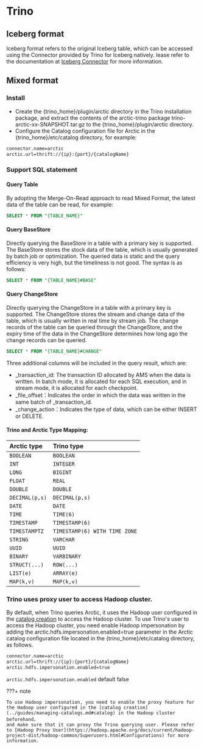 # Trino

## Iceberg format
Iceberg format refers to the original Iceberg table, which can be accessed using the Connector provided by Trino for Iceberg natively.
lease refer to the documentation at [Iceberg Connector](https://trino.io/docs/current/connector/iceberg.html#) for more information. 

## Mixed format
### Install

- Create the {trino_home}/plugin/arctic directory in the Trino installation package, 
  and extract the contents of the arctic-trino package trino-arctic-xx-SNAPSHOT.tar.gz to the {trino_home}/plugin/arctic directory.
- Configure the Catalog configuration file for Arctic in the {trino_home}/etc/catalog directory, for example:

```tex
connector.name=arctic
arctic.url=thrift://{ip}:{port}/{catalogName}
```

### Support SQL statement

#### Query Table

By adopting the Merge-On-Read approach to read Mixed Format, the latest data of the table can be read, for example:

```sql
SELECT * FROM "{TABLE_NAME}"
```



#### Query BaseStore

Directly querying the BaseStore in a table with a primary key is supported. The BaseStore stores the stock data of the table, which is usually generated by batch job or optimization. 
The queried data is static and the query efficiency is very high, but the timeliness is not good. The syntax is as follows:

```sql
SELECT * FROM "{TABLE_NAME}#BASE"
```



#### Query ChangeStore

Directly querying the ChangeStore in a table with a primary key is supported. The ChangeStore stores the stream and change data of the table, which is usually written in real time by stream job.
The change records of the table can be queried through the ChangeStore, and the expiry time of the data in the ChangeStore determines how long ago the change records can be queried.

```sql
SELECT * FROM "{TABLE_NAME}#CHANGE"
```

Three additional columns will be included in the query result, which are:

- _transaction_id: The transaction ID allocated by AMS when the data is written. In batch mode, it is allocated for each SQL execution, and in stream mode, it is allocated for each checkpoint.
- _file_offset：Indicates the order in which the data was written in the same batch of _transaction_id.
- _change_action：Indicates the type of data, which can be either INSERT or DELETE.

#### Trino and Arctic Type Mapping:

| Arctic type   | Trino type                    |
| :------------- | :---------------------------- |
| `BOOLEAN`      | `BOOLEAN`                     |
| `INT`          | `INTEGER`                     |
| `LONG`         | `BIGINT`                      |
| `FLOAT`        | `REAL`                        |
| `DOUBLE`       | `DOUBLE`                      |
| `DECIMAL(p,s)` | `DECIMAL(p,s)`                |
| `DATE`         | `DATE`                        |
| `TIME`         | `TIME(6)`                     |
| `TIMESTAMP`    | `TIMESTAMP(6)`                |
| `TIMESTAMPTZ`  | `TIMESTAMP(6) WITH TIME ZONE` |
| `STRING`       | `VARCHAR`                     |
| `UUID`         | `UUID`                        |
| `BINARY`       | `VARBINARY`                   |
| `STRUCT(...)`  | `ROW(...)`                    |
| `LIST(e)`      | `ARRAY(e)`                    |
| `MAP(k,v)`     | `MAP(k,v)`                    |

### Trino uses proxy user to access Hadoop cluster.
By default, when Trino queries Arctic, it uses the Hadoop user configured in the [catalog creation](../../ch/guides/managing-catalogs.md#catalog) to access the Hadoop cluster.
To use Trino's user to access the Hadoop cluster, you need enable Hadoop impersonation by adding the arctic.hdfs.impersonation.enabled=true parameter in the Arctic catalog configuration file located in the {trino_home}/etc/catalog directory, as follows.

```tex
connector.name=arctic
arctic.url=thrift://{ip}:{port}/{catalogName}
arctic.hdfs.impersonation.enabled=true
```
`arctic.hdfs.impersonation.enabled` default false

???+ note

    To use Hadoop impersonation, you need to enable the proxy feature for the Hadoop user configured in the [catalog creation](../guides/managing-catalogs.md#catalog) in the Hadoop cluster beforehand，
    and make sure that it can proxy the Trino querying user. Please refer to [Hadoop Proxy User](https://hadoop.apache.org/docs/current/hadoop-project-dist/hadoop-common/Superusers.html#Configurations) for more information. 